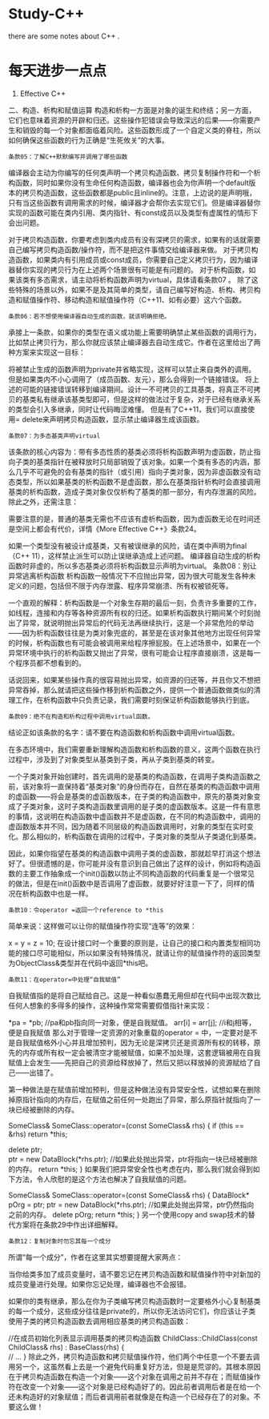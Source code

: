 # Study-C++
there are some notes about C++ .
# 每天进步一点点
 1.  Effective C++

  二、构造、析构和赋值运算
构造和析构一方面是对象的诞生和终结；另一方面，它们也意味着资源的开辟和归还。这些操作犯错误会导致深远的后果——你需要产生和销毁的每一个对象都面临着风险。这些函数形成了一个自定义类的脊柱，所以如何确保这些函数的行为正确是“生死攸关”的大事。

    条款05：了解C++默默编写并调用了哪些函数
编译器会主动为你编写的任何类声明一个拷贝构造函数、拷贝复制操作符和一个析构函数，同时如果你没有生命任何构造函数，编译器也会为你声明一个default版本的拷贝构造函数，这些函数都是public且inline的。注意，上边说的是声明哦，只有当这些函数有调用需求的时候，编译器才会帮你去实现它们。但是编译器替你实现的函数可能在类内引用、类内指针、有const成员以及类型有虚属性的情形下会出问题。

   对于拷贝构造函数，你要考虑到类内成员有没有深拷贝的需求，如果有的话就需要自己编写拷贝构造函数/操作符，而不是把这件事情交给编译器来做。
对于拷贝构造函数，如果类内有引用成员或const成员，你需要自己定义拷贝行为，因为编译器替你实现的拷贝行为在上述两个场景很有可能是有问题的。
对于析构函数，如果该类有多态需求，请主动将析构函数声明为virtual，具体请看条款07 。
除了这些特殊的场景以外，如果不是及其简单的类型，请自己编写好构造、析构、拷贝构造和赋值操作符、移动构造和赋值操作符（C++11、如有必要）这六个函数。

    条款06：若不想使用编译器自动生成的函数，就该明确拒绝。
承接上一条款，如果你的类型在语义或功能上需要明确禁止某些函数的调用行为，比如禁止拷贝行为，那么你就应该禁止编译器去自动生成它。作者在这里给出了两种方案来实现这一目标：

将被禁止生成的函数声明为private并省略实现，这样可以禁止来自类外的调用。但是如果类内不小心调用了（成员函数、友元），那么会得到一个链接错误。
将上述的可能的链接错误转移到编译期间。设计一不可拷贝的工具基类，将真正不可拷贝的基类私有继承该基类型即可，但是这样的做法过于复杂，对于已经有继承关系的类型会引入多继承，同时让代码晦涩难懂。
但是有了C++11，我们可以直接使用= delete来声明拷贝构造函数，显示禁止编译器生成该函数。

    条款07：为多态基类声明virtual
该条款的核心内容为：带有多态性质的基类必须将析构函数声明为虚函数，防止指向子类的基类指针在被释放时只局部销毁了该对象。如果一个类有多态的内涵，那么几乎不可避免的会有基类的指针（或引用）指向子类对象，因为非虚函数没有动态类型，所以如果基类的析构函数不是虚函数，那么在基类指针析构时会直接调用基类的析构函数，造成子类对象仅仅析构了基类的那一部分，有内存泄漏的风险。除此之外，还需注意：

   需要注意的是，普通的基类无需也不应该有虚析构函数，因为虚函数无论在时间还是空间上都会有代价，详情《More Effective C++》条款24。

   如果一个类型没有被设计成基类，又有被误继承的风险，请在类中声明为final（C++ 11），这样禁止派生可以防止误继承造成上述问题。
编译器自动生成的析构函数时非虚的，所以多态基类必须将析构函数显示声明为virtual。
    条款08：别让异常逃离析构函数
析构函数一般情况下不应抛出异常，因为很大可能发生各种未定义的问题，包括但不限于内存泄露、程序异常崩溃、所有权被锁死等。

   一个直观的解释：析构函数是一个对象生存期的最后一刻，负责许多重要的工作，如线程，连接和内存等各种资源所有权的归还。如果析构函数执行期间某个时刻抛出了异常，就说明抛出异常后的代码无法再继续执行，这是一个非常危险的举动——因为析构函数往往是为类对象兜底的，甚至是在该对象其他地方出现任何异常的时候，析构函数也有可能会被调用来给程序擦屁股。在上述场景中，如果在一个异常环境中执行的析构函数又抛出了异常，很有可能会让程序直接崩溃，这是每一个程序员都不想看到的。

  话说回来，如果某些操作真的很容易抛出异常，如资源的归还等，并且你又不想把异常吞掉，那么就请把这些操作移到析构函数之外，提供一个普通函数做类似的清理工作，在析构函数中只负责记录，我们需要时刻保证析构函数能够执行到底。

    条款09：绝不在构造和析构过程中调用virtual函数。
结论正如该条款的名字：请不要在构造函数和析构函数中调用virtual函数。

在多态环境中，我们需要重新理解构造函数和析构函数的意义，这两个函数在执行过程中，涉及到了对象类型从基类到子类，再从子类到基类的转变。

   一个子类对象开始创建时，首先调用的是基类的构造函数，在调用子类构造函数之前，该对象将一直保持着“基类对象”的身份而存在，自然在基类的构造函数中调用的虚函数——将会是基类的虚函数版本，在子类的构造函数中，原先的基类对象变成了子类对象，这时子类构造函数里调用的是子类的虚函数版本。这是一件有意思的事情，这说明在构造函数中虚函数并不是虚函数，在不同的构造函数中，调用的虚函数版本并不同，因为随着不同层级的构造函数调用时，对象的类型在实时变化。那么相似的，析构函数在调用的过程中，子类对象的类型从子类退化到基类。

   因此，如果你指望在基类的构造函数中调用子类的虚函数，那就趁早打消这个想法好了。但很遗憾的是，你可能并没有意识到自己做出了这样的设计，例如将构造函数的主要工作抽象成一个init()函数以防止不同构造函数的代码重复是一个很常见的做法，但是在init()函数中是否调用了虚函数，就要好好注意一下了，同样的情况在析构函数中也是一样。
 
    条款10：令operator =返回一个reference to *this
简单来说：这样做可以让你的赋值操作符实现“连等”的效果：

x = y = z = 10;
在设计接口时一个重要的原则是，让自己的接口和内置类型相同功能的接口尽可能相似，所以如果没有特殊情况，就请让你的赋值操作符的返回类型为ObjectClass&类型并在代码中返回*this吧。

    条款11：在operator=中处理“自我赋值”
自我赋值指的是将自己赋给自己。这是一种看似愚蠢无用但却在代码中出现次数比任何人想象的多得多的操作，这种操作常常需要假借指针来实现：

*pa = *pb;		 			//pa和pb指向同一对象，便是自我赋值。
arr[i] = arr[j];		//i和j相等，便是自我赋值
那么对于管理一定资源的对象重载的operator = 中，一定要对是不是自我赋值格外小心并且增加预判，因为无论是深拷贝还是资源所有权的转移，原先的内存或所有权一定会被清空才能被赋值，如果不加处理，这套逻辑被用在自我赋值上会发生——先把自己的资源给释放掉了，然后又把以释放掉的资源赋给了自己——出错了。

第一种做法是在赋值前增加预判，但是这种做法没有异常安全性，试想如果在删除掉原指针指向的内存后，在赋值之前任何一处跑出了异常，那么原指针就指向了一块已经被删除的内存。

SomeClass& SomeClass::operator=(const SomeClass& rhs) 
{
  if (this == &rhs) return *this;
  
  delete ptr;	
  ptr = new DataBlock(*rhs.ptr);				//如果此处抛出异常，ptr将指向一块已经被删除的内存。
  return *this;
}
如果我们把异常安全性也考虑在内，那么我们就会得到如下方法，令人欣慰的是这个方法也解决了自我赋值的问题。

SomeClass& SomeClass::operator=(const SomeClass& rhs) 
{
  DataBlock* pOrg = ptr;
  ptr = new DataBlock(*rhs.ptr);				//如果此处抛出异常，ptr仍然指向之前的内存。
  delete pOrg;
  return *this;
}
另一个使用copy and swap技术的替代方案将在条款29中作出详细解释。

    条款12：复制对象时勿忘其每一个成分
所谓“每一个成分”，作者在这里其实想要提醒大家两点：

当你给类多加了成员变量时，请不要忘记在拷贝构造函数和赋值操作符中对新加的成员变量进行处理。如果你忘记处理，编译器也不会报错。

如果你的类有继承，那么在你为子类编写拷贝构造函数时一定要格外小心复制基类的每一个成分，这些成分往往是private的，所以你无法访问它们，你应该让子类使用子类的拷贝构造函数去调用相应基类的拷贝构造函数：

//在成员初始化列表显示调用基类的拷贝构造函数
ChildClass::ChildClass(const ChildClass& rhs) : BaseClass(rhs) {		
  	// ...
}
除此之外，拷贝构造函数和拷贝赋值操作符，他们两个中任意一个不要去调用另一个，这虽然看上去是一个避免代码重复好方法，但是是荒谬的。其根本原因在于拷贝构造函数在构造一个对象——这个对象在调用之前并不存在；而赋值操作符在改变一个对象——这个对象是已经构造好了的。因此前者调用后者是在给一个还未构造好的对象赋值；而后者调用前者就像是在构造一个已经存在了的对象。不要这么做！


